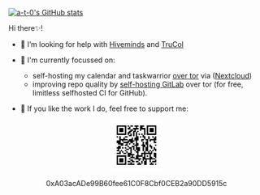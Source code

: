 <!--
**a-t-0/a-t-0** is a ✨ _special_ ✨ repository because its `README.md` (this file) appears on your GitHub profile.
-->

[![a-t-0's GitHub stats](https://github-readme-stats.vercel.app/api?username=a-t-0&count_private=true&show_icons=true)](https://github.com/anuraghazra/github-readme-stats)

Hi there✨!
- 🤔 I’m looking for help with [Hiveminds](https://github.com/hiveminds) and [TruCol](https://trucol.io/protocol/)
- :rocket: I'm currently focussed on:
  - self-hosting my calendar and taskwarrior [over tor](https://github.com/hiveminds/ssl4tor) via ([Nextcloud](https://github.com/hiveminds/collabora-online))
  - improving repo quality by [self-hosting GitLab](https://github.com/Simple-Setup/Self-host-GitLab-Server-and-Runner-CI) over tor (for free, limitless selfhosted CI for GitHub).

- 💬 If you like the work I do, feel free to support me:

<p align="center">
  <img src="./qr.png" alt="drawing" width="100"/>
</p>
<p align="center">
  0xA03acADe99B60fee61C0F8Cbf0CEB2a90DD5915c<br>
</p>
